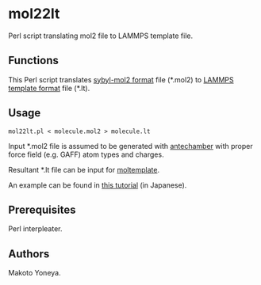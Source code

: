 # mol22lt

Perl script translating mol2 file to LAMMPS template file.

## Functions

This Perl script translates [sybyl-mol2 format][1] file (\*.mol2) to [LAMMPS template format][2] file (\*.lt).

## Usage

`mol22lt.pl < molecule.mol2 > molecule.lt`

Input \*.mol2 file is assumed to be generated with [antechamber][3] with proper force field (e.g. GAFF) atom types and charges.

Resultant \*.lt file can be input for [moltemplate][2].

An example can be found in [this tutorial][4] (in Japanese).

## Prerequisites

Perl interpleater.

## Authors

Makoto Yoneya.

[1]: http://www.csb.yale.edu/userguides/datamanip/dock/DOCK_4.0.1/html/Manual.41.html
[2]: https://www.moltemplate.org/visual_examples.html 
[3]: http://ambermd.org/antechamber/antechamber.html 
[4]: https://makoto-yoneya.github.io/LAMMPS-organics/
